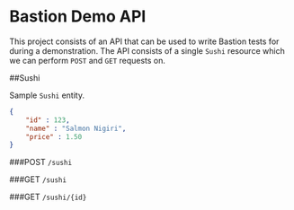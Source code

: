# Bastion Demo API

This project consists of an API that can be used to write Bastion tests for during a demonstration. The API consists of a single `Sushi` resource which we can perform `POST` and `GET` requests on.

##Sushi

Sample `Sushi` entity.
```json
{
    "id" : 123,
    "name" : "Salmon Nigiri",
    "price" : 1.50
}
```
 
 ###POST `/sushi`
 
 ###GET `/sushi`
 
 ###GET `/sushi/{id}`